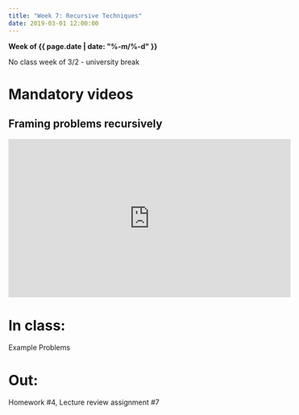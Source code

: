 ```yaml
---
title: "Week 7: Recursive Techniques"
date: 2019-03-01 12:00:00
---
```


**Week of {{ page.date | date: "%-m/%-d" }}**

No class week of 3/2 - university break

# Mandatory videos

## Framing problems recursively
<iframe width="560" height="315" src="https://www.youtube-nocookie.com/embed/ngCos392W4w" frameborder="0" allow="accelerometer; autoplay; clipboard-write; encrypted-media; gyroscope; picture-in-picture" allowfullscreen></iframe>


# In class: 

Example Problems

# Out: 

Homework #4, Lecture review assignment #7 

